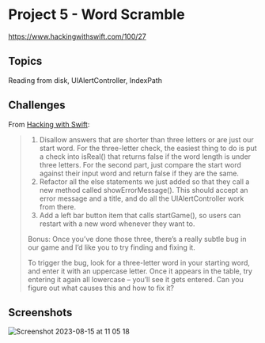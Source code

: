 # Project 5 - Word Scramble

https://www.hackingwithswift.com/100/27

## Topics

Reading from disk, UIAlertController, IndexPath

## Challenges

From [Hacking with Swift](https://www.hackingwithswift.com/read/5/7/wrap-up):
>1. Disallow answers that are shorter than three letters or are just our start word. For the three-letter check, the easiest thing to do is put a check into isReal() that returns false if the word length is under three letters. For the second part, just compare the start word against their input word and return false if they are the same.
>2. Refactor all the else statements we just added so that they call a new method called showErrorMessage(). This should accept an error message and a title, and do all the UIAlertController work from there.
>3. Add a left bar button item that calls startGame(), so users can restart with a new word whenever they want to.
>
>Bonus: Once you’ve done those three, there’s a really subtle bug in our game and I’d like you to try finding and fixing it.
>
>To trigger the bug, look for a three-letter word in your starting word, and enter it with an uppercase letter. Once it appears in the table, try entering it again all lowercase – you’ll see it gets entered. Can you figure out what causes this and how to fix it?

## Screenshots
![Screenshot 2023-08-15 at 11 05 18](https://github.com/juliobraganca/100-days-of-swift/assets/127988357/1fef3e38-36d5-477b-adc9-0dd25d03a617)
